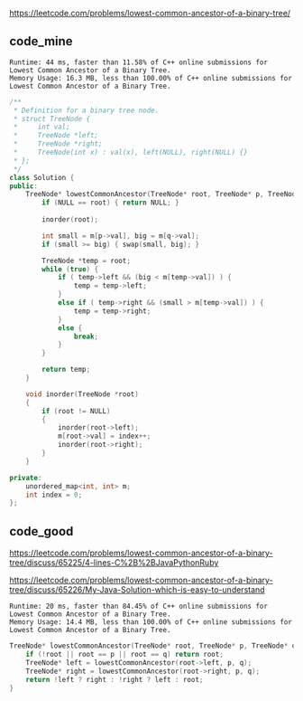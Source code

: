 
https://leetcode.com/problems/lowest-common-ancestor-of-a-binary-tree/

## code_mine
```
Runtime: 44 ms, faster than 11.58% of C++ online submissions for Lowest Common Ancestor of a Binary Tree.
Memory Usage: 16.3 MB, less than 100.00% of C++ online submissions for Lowest Common Ancestor of a Binary Tree.
```

```cpp
/**
 * Definition for a binary tree node.
 * struct TreeNode {
 *     int val;
 *     TreeNode *left;
 *     TreeNode *right;
 *     TreeNode(int x) : val(x), left(NULL), right(NULL) {}
 * };
 */
class Solution {
public:
    TreeNode* lowestCommonAncestor(TreeNode* root, TreeNode* p, TreeNode* q) {
        if (NULL == root) { return NULL; }
        
        inorder(root);

        int small = m[p->val], big = m[q->val];
        if (small >= big) { swap(small, big); }

        TreeNode *temp = root;
        while (true) {
            if ( temp->left && (big < m[temp->val]) ) {
                temp = temp->left;
            }            
            else if ( temp->right && (small > m[temp->val]) ) {
                temp = temp->right;
            }
            else {
                break;
            }
        }

        return temp;
    }

    void inorder(TreeNode *root)
    {
        if (root != NULL)
        {
            inorder(root->left);
            m[root->val] = index++;
            inorder(root->right);
        }
    }

private:
    unordered_map<int, int> m;
    int index = 0;
};
```

## code_good
https://leetcode.com/problems/lowest-common-ancestor-of-a-binary-tree/discuss/65225/4-lines-C%2B%2BJavaPythonRuby  

https://leetcode.com/problems/lowest-common-ancestor-of-a-binary-tree/discuss/65226/My-Java-Solution-which-is-easy-to-understand  

```
Runtime: 20 ms, faster than 84.45% of C++ online submissions for Lowest Common Ancestor of a Binary Tree.
Memory Usage: 14.4 MB, less than 100.00% of C++ online submissions for Lowest Common Ancestor of a Binary Tree.
```

```cpp
TreeNode* lowestCommonAncestor(TreeNode* root, TreeNode* p, TreeNode* q) {
    if (!root || root == p || root == q) return root;
    TreeNode* left = lowestCommonAncestor(root->left, p, q);
    TreeNode* right = lowestCommonAncestor(root->right, p, q);
    return !left ? right : !right ? left : root;
}
```
